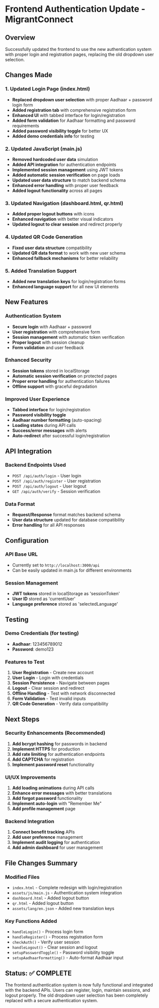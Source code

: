 # Frontend Authentication Update - MigrantConnect

## Overview

Successfully updated the frontend to use the new authentication system with proper login and registration pages, replacing the old dropdown user selection.

## Changes Made

### 1. Updated Login Page (index.html)

- **Replaced dropdown user selection** with proper Aadhaar + password login form
- **Added registration tab** with comprehensive registration form
- **Enhanced UI** with tabbed interface for login/registration
- **Added form validation** for Aadhaar formatting and password requirements
- **Added password visibility toggle** for better UX
- **Added demo credentials info** for testing

### 2. Updated JavaScript (main.js)

- **Removed hardcoded user data** simulation
- **Added API integration** for authentication endpoints
- **Implemented session management** using JWT tokens
- **Added automatic session verification** on page loads
- **Updated user data structure** to match backend schema
- **Enhanced error handling** with proper user feedback
- **Added logout functionality** across all pages

### 3. Updated Navigation (dashboard.html, qr.html)

- **Added proper logout buttons** with icons
- **Enhanced navigation** with better visual indicators
- **Updated logout to clear session** and redirect properly

### 4. Updated QR Code Generation

- **Fixed user data structure** compatibility
- **Updated QR data format** to work with new user schema
- **Enhanced fallback mechanisms** for better reliability

### 5. Added Translation Support

- **Added new translation keys** for login/registration forms
- **Enhanced language support** for all new UI elements

## New Features

### Authentication System

- **Secure login** with Aadhaar + password
- **User registration** with comprehensive form
- **Session management** with automatic token verification
- **Proper logout** with session cleanup
- **Form validation** and user feedback

### Enhanced Security

- **Session tokens** stored in localStorage
- **Automatic session verification** on protected pages
- **Proper error handling** for authentication failures
- **Offline support** with graceful degradation

### Improved User Experience

- **Tabbed interface** for login/registration
- **Password visibility toggle**
- **Aadhaar number formatting** (auto-spacing)
- **Loading states** during API calls
- **Success/error messages** with alerts
- **Auto-redirect** after successful login/registration

## API Integration

### Backend Endpoints Used

- `POST /api/auth/login` - User login
- `POST /api/auth/register` - User registration
- `POST /api/auth/logout` - User logout
- `GET /api/auth/verify` - Session verification

### Data Format

- **Request/Response** format matches backend schema
- **User data structure** updated for database compatibility
- **Error handling** for all API responses

## Configuration

### API Base URL

- Currently set to `http://localhost:3000/api`
- Can be easily updated in main.js for different environments

### Session Management

- **JWT tokens** stored in localStorage as 'sessionToken'
- **User ID** stored as 'currentUser'
- **Language preference** stored as 'selectedLanguage'

## Testing

### Demo Credentials (for testing)

- **Aadhaar**: 123456789012
- **Password**: demo123

### Features to Test

1. **User Registration** - Create new account
2. **User Login** - Login with credentials
3. **Session Persistence** - Navigate between pages
4. **Logout** - Clear session and redirect
5. **Offline Handling** - Test with network disconnected
6. **Form Validation** - Test invalid inputs
7. **QR Code Generation** - Verify data compatibility

## Next Steps

### Security Enhancements (Recommended)

1. **Add bcrypt hashing** for passwords in backend
2. **Implement HTTPS** for production
3. **Add rate limiting** for authentication endpoints
4. **Add CAPTCHA** for registration
5. **Implement password reset** functionality

### UI/UX Improvements

1. **Add loading animations** during API calls
2. **Enhance error messages** with better translations
3. **Add forgot password** functionality
4. **Implement auto-login** with "Remember Me"
5. **Add profile management** page

### Backend Integration

1. **Connect benefit tracking** APIs
2. **Add user preference** management
3. **Implement audit logging** for authentication
4. **Add admin dashboard** for user management

## File Changes Summary

### Modified Files

- `index.html` - Complete redesign with login/registration
- `assets/js/main.js` - Authentication system integration
- `dashboard.html` - Added logout button
- `qr.html` - Added logout button
- `assets/lang/en.json` - Added new translation keys

### Key Functions Added

- `handleLogin()` - Process login form
- `handleRegister()` - Process registration form
- `checkAuth()` - Verify user session
- `handleLogout()` - Clear session and logout
- `setupPasswordToggle()` - Password visibility toggle
- `setupAadhaarFormatting()` - Auto-format Aadhaar input

## Status: ✅ COMPLETE

The frontend authentication system is now fully functional and integrated with the backend APIs. Users can register, login, maintain sessions, and logout properly. The old dropdown user selection has been completely replaced with a secure authentication system.
